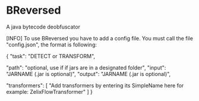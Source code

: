 # BReversed
A java bytecode deobfuscator

[INFO]
To use BReversed you have to add a config file.
You must call the file "config.json", the format is following:

{
  "task": "DETECT or TRANSFORM",

  "path": "optional, use if if jars are in a designated folder",
  "input": "JARNAME (.jar is optional)",
  "output": "JARNAME (.jar is optional)",

  "transformers": [
    "Add transformers by entering its SimpleName here for example: ZelixFlowTransformer"
  ]
}
